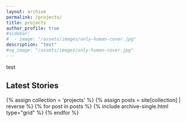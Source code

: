 ```yaml
---
layout: archive
permalink: /projects/
title: projects
author_profile: true
#sidebar:
#  - image: "/assets/images/only-human-cover.jpg"
description: "test"
#og_image: "/assets/images/only-human-cover.jpg"
---
```

test

## Latest Stories

<div class="grid__wrapper">
  {% assign collection = 'projects' %}
  {% assign posts = site[collection] | reverse %}
  {% for post in posts %}
    {% include archive-single.html type="grid" %}
  {% endfor %}
</div>

